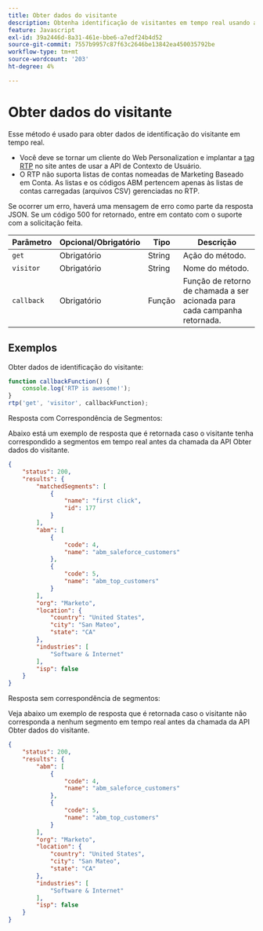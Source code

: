 ```yaml
---
title: Obter dados do visitante
description: Obtenha identificação de visitantes em tempo real usando a API de contexto de usuário do RTP com parâmetros, exemplo de retorno de chamada e respostas de amostra para segmentos, ABM e localização.
feature: Javascript
exl-id: 39a2446d-8a31-461e-bbe6-a7edf24b4d52
source-git-commit: 7557b9957c87f63c2646be13842ea450035792be
workflow-type: tm+mt
source-wordcount: '203'
ht-degree: 4%

---
```


# Obter dados do visitante

Esse método é usado para obter dados de identificação do visitante em tempo real.

- Você deve se tornar um cliente do Web Personalization e implantar a [tag RTP](https://experienceleague.adobe.com/pt-br/docs/marketo/using/product-docs/web-personalization/rtp-tag-implementation/deploy-the-rtp-javascript) no site antes de usar a API de Contexto de Usuário.
- O RTP não suporta listas de contas nomeadas de Marketing Baseado em Conta. As listas e os códigos ABM pertencem apenas às listas de contas carregadas (arquivos CSV) gerenciadas no RTP.

Se ocorrer um erro, haverá uma mensagem de erro como parte da resposta JSON. Se um código 500 for retornado, entre em contato com o suporte com a solicitação feita.

| Parâmetro | Opcional/Obrigatório | Tipo | Descrição |
|---|---|---|---|
| `get` | Obrigatório | String | Ação do método. |
| `visitor` | Obrigatório | String | Nome do método. |
| `callback` | Obrigatório | Função | Função de retorno de chamada a ser acionada para cada campanha retornada. |

## Exemplos

Obter dados de identificação do visitante:

```javascript
function callbackFunction() {
    console.log('RTP is awesome!');
}
rtp('get', 'visitor', callbackFunction);
```

Resposta com Correspondência de Segmentos:

Abaixo está um exemplo de resposta que é retornada caso o visitante tenha correspondido a segmentos em tempo real antes da chamada da API Obter dados do visitante.

```json
{
    "status": 200,
    "results": {
        "matchedSegments": [
            {
                "name": "first click",
                "id": 177
            }
        ],
        "abm": [
            {
                "code": 4,
                "name": "abm_saleforce_customers"
            },
            {
                "code": 5,
                "name": "abm_top_customers"
            }
        ],
        "org": "Marketo",
        "location": {
            "country": "United States",
            "city": "San Mateo",
            "state": "CA"
        },
        "industries": [
            "Software & Internet"
        ],
        "isp": false
    }
}
```

Resposta sem correspondência de segmentos:

Veja abaixo um exemplo de resposta que é retornada caso o visitante não corresponda a nenhum segmento em tempo real antes da chamada da API Obter dados do visitante.

```json
{
    "status": 200,
    "results": {
        "abm": [
            {
                "code": 4,
                "name": "abm_saleforce_customers"
            },
            {
                "code": 5,
                "name": "abm_top_customers"
            }
        ],
        "org": "Marketo",
        "location": {
            "country": "United States",
            "city": "San Mateo",
            "state": "CA"
        },
        "industries": [
            "Software & Internet"
        ],
        "isp": false
    }
}
```
